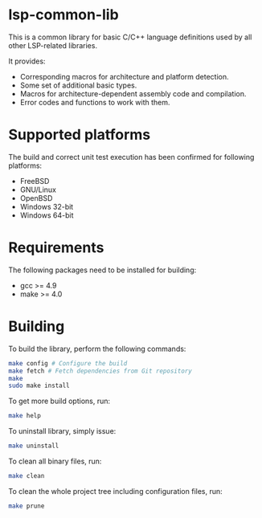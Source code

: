 # lsp-common-lib

This is a common library for basic C/C++ language definitions used by all
other LSP-related libraries.

It provides:
* Corresponding macros for architecture and platform detection.
* Some set of additional basic types.
* Macros for architecture-dependent assembly code and compilation.
* Error codes and functions to work with them.

Supported platforms
======

The build and correct unit test execution has been confirmed for following platforms:
* FreeBSD
* GNU/Linux
* OpenBSD
* Windows 32-bit
* Windows 64-bit

Requirements
======

The following packages need to be installed for building:

* gcc >= 4.9
* make >= 4.0

Building
======

To build the library, perform the following commands:

```bash
make config # Configure the build
make fetch # Fetch dependencies from Git repository
make
sudo make install
```

To get more build options, run:

```bash
make help
```

To uninstall library, simply issue:

```bash
make uninstall
```

To clean all binary files, run:

```bash
make clean
```

To clean the whole project tree including configuration files, run:

```bash
make prune
```
